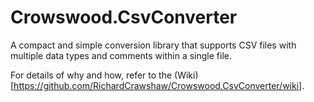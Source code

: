 ﻿# Crowswood.CsvConverter

A compact and simple conversion library that supports CSV files with multiple data types and comments within a single file.

For details of why and how, refer to the (Wiki)[https://github.com/RichardCrawshaw/Crowswood.CsvConverter/wiki].
